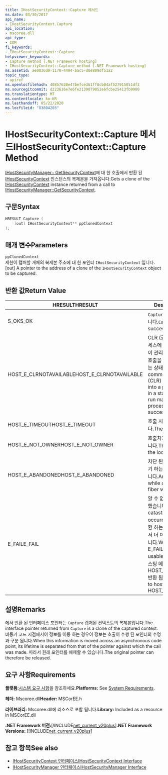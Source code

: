 ```yaml
---
title: IHostSecurityContext::Capture 메서드
ms.date: 03/30/2017
api_name:
- IHostSecurityContext.Capture
api_location:
- mscoree.dll
api_type:
- COM
f1_keywords:
- IHostSecurityContext::Capture
helpviewer_keywords:
- Capture method [.NET Framework hosting]
- IHostSecurityContext::Capture method [.NET Framework hosting]
ms.assetid: ae0836d0-1170-4494-bac5-d0e809df51a2
topic_type:
- apiref
ms.openlocfilehash: 40857620e47befce361ff8cb04af527915051df3
ms.sourcegitcommit: d223616e7e6fe2139079052e6fcbe25413fb9900
ms.translationtype: MT
ms.contentlocale: ko-KR
ms.lasthandoff: 05/22/2020
ms.locfileid: "83804203"
---
```

# <a name="ihostsecuritycontextcapture-method"></a><span data-ttu-id="ad615-102">IHostSecurityContext::Capture 메서드</span><span class="sxs-lookup"><span data-stu-id="ad615-102">IHostSecurityContext::Capture Method</span></span>
<span data-ttu-id="ad615-103">[IHostSecurityManager:: GetSecurityContext](ihostsecuritymanager-getsecuritycontext-method.md)에 대 한 호출에서 반환 된 [IHostSecurityContext](../../../../docs/framework/unmanaged-api/hosting/ihostsecuritycontext-interface.md) 인스턴스의 복제본을 가져옵니다.</span><span class="sxs-lookup"><span data-stu-id="ad615-103">Gets a clone of the [IHostSecurityContext](../../../../docs/framework/unmanaged-api/hosting/ihostsecuritycontext-interface.md) instance returned from a call to [IHostSecurityManager::GetSecurityContext](ihostsecuritymanager-getsecuritycontext-method.md).</span></span>  
  
## <a name="syntax"></a><span data-ttu-id="ad615-104">구문</span><span class="sxs-lookup"><span data-stu-id="ad615-104">Syntax</span></span>  
  
```cpp
HRESULT Capture (  
    [out] IHostSecurityContext** ppClonedContext  
);  
```  
  
## <a name="parameters"></a><span data-ttu-id="ad615-105">매개 변수</span><span class="sxs-lookup"><span data-stu-id="ad615-105">Parameters</span></span>  
 `ppClonedContext`  
 <span data-ttu-id="ad615-106">제한이 캡처할 개체의 복제본 주소에 대 한 포인터 `IHostSecurityContext` 입니다.</span><span class="sxs-lookup"><span data-stu-id="ad615-106">[out] A pointer to the address of a clone of the `IHostSecurityContext` object to be captured.</span></span>  
  
## <a name="return-value"></a><span data-ttu-id="ad615-107">반환 값</span><span class="sxs-lookup"><span data-stu-id="ad615-107">Return Value</span></span>  
  
|<span data-ttu-id="ad615-108">HRESULT</span><span class="sxs-lookup"><span data-stu-id="ad615-108">HRESULT</span></span>|<span data-ttu-id="ad615-109">Description</span><span class="sxs-lookup"><span data-stu-id="ad615-109">Description</span></span>|  
|-------------|-----------------|  
|<span data-ttu-id="ad615-110">S_OK</span><span class="sxs-lookup"><span data-stu-id="ad615-110">S_OK</span></span>|<span data-ttu-id="ad615-111">`Capture`성공적으로 반환 되었습니다.</span><span class="sxs-lookup"><span data-stu-id="ad615-111">`Capture` returned successfully.</span></span>|  
|<span data-ttu-id="ad615-112">HOST_E_CLRNOTAVAILABLE</span><span class="sxs-lookup"><span data-stu-id="ad615-112">HOST_E_CLRNOTAVAILABLE</span></span>|<span data-ttu-id="ad615-113">CLR (공용 언어 런타임)이 프로세스에 로드 되지 않았거나 CLR이 관리 코드를 실행할 수 없거나 호출을 성공적으로 처리할 수 없는 상태에 있습니다.</span><span class="sxs-lookup"><span data-stu-id="ad615-113">The common language runtime (CLR) has not been loaded into a process, or the CLR is in a state in which it cannot run managed code or process the call successfully.</span></span>|  
|<span data-ttu-id="ad615-114">HOST_E_TIMEOUT</span><span class="sxs-lookup"><span data-stu-id="ad615-114">HOST_E_TIMEOUT</span></span>|<span data-ttu-id="ad615-115">호출 시간이 초과 되었습니다.</span><span class="sxs-lookup"><span data-stu-id="ad615-115">The call timed out.</span></span>|  
|<span data-ttu-id="ad615-116">HOST_E_NOT_OWNER</span><span class="sxs-lookup"><span data-stu-id="ad615-116">HOST_E_NOT_OWNER</span></span>|<span data-ttu-id="ad615-117">호출자가 잠금을 소유 하지 않습니다.</span><span class="sxs-lookup"><span data-stu-id="ad615-117">The caller does not own the lock.</span></span>|  
|<span data-ttu-id="ad615-118">HOST_E_ABANDONED</span><span class="sxs-lookup"><span data-stu-id="ad615-118">HOST_E_ABANDONED</span></span>|<span data-ttu-id="ad615-119">차단 된 스레드나 파이버에서 대기 하는 동안 이벤트를 취소 했습니다.</span><span class="sxs-lookup"><span data-stu-id="ad615-119">An event was canceled while a blocked thread or fiber was waiting on it.</span></span>|  
|<span data-ttu-id="ad615-120">E_FAIL</span><span class="sxs-lookup"><span data-stu-id="ad615-120">E_FAIL</span></span>|<span data-ttu-id="ad615-121">알 수 없는 치명적인 오류가 발생 했습니다.</span><span class="sxs-lookup"><span data-stu-id="ad615-121">An unknown catastrophic failure occurred.</span></span> <span data-ttu-id="ad615-122">메서드가 E_FAIL 반환 하는 경우 해당 프로세스 내에서 더 이상 CLR을 사용할 수 없습니다.</span><span class="sxs-lookup"><span data-stu-id="ad615-122">When a method returns E_FAIL, the CLR is no longer usable within the process.</span></span> <span data-ttu-id="ad615-123">호스팅 메서드를 이후에 호출 하면 HOST_E_CLRNOTAVAILABLE 반환 됩니다.</span><span class="sxs-lookup"><span data-stu-id="ad615-123">Subsequent calls to hosting methods return HOST_E_CLRNOTAVAILABLE.</span></span>|  
  
## <a name="remarks"></a><span data-ttu-id="ad615-124">설명</span><span class="sxs-lookup"><span data-stu-id="ad615-124">Remarks</span></span>  
 <span data-ttu-id="ad615-125">에서 반환 된 인터페이스 포인터는 `Capture` 캡처된 컨텍스트의 복제본입니다.</span><span class="sxs-lookup"><span data-stu-id="ad615-125">The interface pointer returned from `Capture` is a clone of the captured context.</span></span> <span data-ttu-id="ad615-126">비동기 코드 지점에서이 정보를 이동 하는 경우이 정보는 호출이 수행 된 포인터의 수명과 구분 됩니다.</span><span class="sxs-lookup"><span data-stu-id="ad615-126">When this information is moved across an asynchronous code point, its lifetime is separated from that of the pointer against which the call was made.</span></span> <span data-ttu-id="ad615-127">따라서 원래 포인터를 해제할 수 있습니다.</span><span class="sxs-lookup"><span data-stu-id="ad615-127">The original pointer can therefore be released.</span></span>  
  
## <a name="requirements"></a><span data-ttu-id="ad615-128">요구 사항</span><span class="sxs-lookup"><span data-stu-id="ad615-128">Requirements</span></span>  
 <span data-ttu-id="ad615-129">**플랫폼:**[시스템 요구 사항](../../get-started/system-requirements.md)을 참조하세요.</span><span class="sxs-lookup"><span data-stu-id="ad615-129">**Platforms:** See [System Requirements](../../get-started/system-requirements.md).</span></span>  
  
 <span data-ttu-id="ad615-130">**헤더:** Mscoree.dll</span><span class="sxs-lookup"><span data-stu-id="ad615-130">**Header:** MSCorEE.h</span></span>  
  
 <span data-ttu-id="ad615-131">**라이브러리:** Mscoree.dll에 리소스로 포함 됩니다.</span><span class="sxs-lookup"><span data-stu-id="ad615-131">**Library:** Included as a resource in MSCorEE.dll</span></span>  
  
 <span data-ttu-id="ad615-132">**.NET Framework 버전:**[!INCLUDE[net_current_v20plus](../../../../includes/net-current-v20plus-md.md)]</span><span class="sxs-lookup"><span data-stu-id="ad615-132">**.NET Framework Versions:** [!INCLUDE[net_current_v20plus](../../../../includes/net-current-v20plus-md.md)]</span></span>  
  
## <a name="see-also"></a><span data-ttu-id="ad615-133">참고 항목</span><span class="sxs-lookup"><span data-stu-id="ad615-133">See also</span></span>

- [<span data-ttu-id="ad615-134">IHostSecurityContext 인터페이스</span><span class="sxs-lookup"><span data-stu-id="ad615-134">IHostSecurityContext Interface</span></span>](ihostsecuritycontext-interface.md)
- [<span data-ttu-id="ad615-135">IHostSecurityManager 인터페이스</span><span class="sxs-lookup"><span data-stu-id="ad615-135">IHostSecurityManager Interface</span></span>](ihostsecuritymanager-interface.md)
